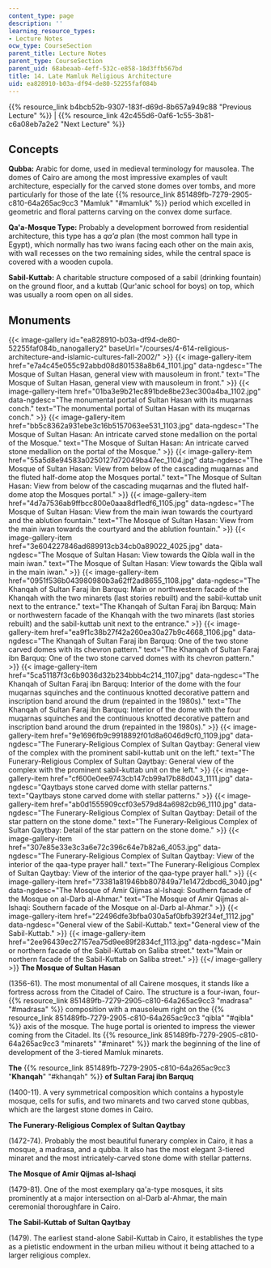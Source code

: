 ```yaml
---
content_type: page
description: ''
learning_resource_types:
- Lecture Notes
ocw_type: CourseSection
parent_title: Lecture Notes
parent_type: CourseSection
parent_uid: 68abeaab-4eff-532c-e858-18d3ffb567bd
title: 14. Late Mamluk Religious Architecture
uid: ea828910-b03a-df94-de80-52255faf084b
---
```


{{% resource_link b4bcb52b-9307-183f-d69d-8b657a949c88 "Previous Lecture" %}} | {{% resource_link 42c455d6-0af6-1c55-3b81-c6a08eb7a2e2 "Next Lecture" %}}

Concepts
--------

**Qubba:** Arabic for dome, used in medieval terminology for mausolea. The domes of Cairo are among the most impressive examples of vault architecture, especially for the carved stone domes over tombs, and more particularly for those of the late {{% resource_link 851489fb-7279-2905-c810-64a265ac9cc3 "Mamluk" "#mamluk" %}} period which excelled in geometric and floral patterns carving on the convex dome surface.

**Qa'a-Mosque Type:** Probably a development borrowed from residential architecture, this type has a _qa'a_ plan (the most common hall type in Egypt), which normally has two iwans facing each other on the main axis, with wall recesses on the two remaining sides, while the central space is covered with a wooden cupola.

**Sabil-Kuttab:** A charitable structure composed of a sabil (drinking fountain) on the ground floor, and a kuttab (Qur'anic school for boys) on top, which was usually a room open on all sides.

Monuments
---------
{{< image-gallery id="ea828910-b03a-df94-de80-52255faf084b_nanogallery2" baseUrl="/courses/4-614-religious-architecture-and-islamic-cultures-fall-2002/" >}}
{{< image-gallery-item href="e7a4c45e055c92abbd08d801538a8b64_1101.jpg" data-ngdesc="The Mosque of Sultan Hasan, general view with mausoleum in front." text="The Mosque of Sultan Hasan, general view with mausoleum in front." >}}
{{< image-gallery-item href="01ba3e9b21ec891bde8be23ec300a4ba_1102.jpg" data-ngdesc="The monumental portal of Sultan Hasan with its muqarnas conch." text="The monumental portal of Sultan Hasan with its muqarnas conch." >}}
{{< image-gallery-item href="bb5c8362a931ebe3c16b5157063ee531_1103.jpg" data-ngdesc="The Mosque of Sultan Hasan: An intricate carved stone medallion on the portal of the Mosque." text="The Mosque of Sultan Hasan: An intricate carved stone medallion on the portal of the Mosque." >}}
{{< image-gallery-item href="55a5d8e94583a0250127d72049ba47ec_1104.jpg" data-ngdesc="The Mosque of Sultan Hasan: View from below of the cascading muqarnas and the fluted half-dome atop the Mosques portal." text="The Mosque of Sultan Hasan: View from below of the cascading muqarnas and the fluted half-dome atop the Mosques portal." >}}
{{< image-gallery-item href="4d7a7536ab9ffbcc800e0aaa8df1edf6_1105.jpg" data-ngdesc="The Mosque of Sultan Hasan: View from the main iwan towards the courtyard and the ablution fountain." text="The Mosque of Sultan Hasan: View from the main iwan towards the courtyard and the ablution fountain." >}}
{{< image-gallery-item href="3e604227846ad689913cb34cb0a89022_4025.jpg" data-ngdesc="The Mosque of Sultan Hasan: View towards the Qibla wall in the main iwan." text="The Mosque of Sultan Hasan: View towards the Qibla wall in the main iwan." >}}
{{< image-gallery-item href="0951f536b043980980b3a62ff2ad8655_1108.jpg" data-ngdesc="The Khanqah of Sultan Faraj ibn Barquq: Main or northwestern facade of the Khanqah with the two minarets (last stories rebuilt) and the sabil-kuttab unit next to the entrance." text="The Khanqah of Sultan Faraj ibn Barquq: Main or northwestern facade of the Khanqah with the two minarets (last stories rebuilt) and the sabil-kuttab unit next to the entrance." >}}
{{< image-gallery-item href="ea9f1c38b27f42a260ea30a27b9c4668_1106.jpg" data-ngdesc="The Khanqah of Sultan Faraj ibn Barquq: One of the two stone carved domes with its chevron pattern." text="The Khanqah of Sultan Faraj ibn Barquq: One of the two stone carved domes with its chevron pattern." >}}
{{< image-gallery-item href="5ca51187f3c6b9036d32b234bbb4c214_1107.jpg" data-ngdesc="The Khanqah of Sultan Faraj ibn Barquq: Interior of the dome with the four muqarnas squinches and the continuous knotted decorative pattern and inscription band around the drum (repainted in the 1980s)." text="The Khanqah of Sultan Faraj ibn Barquq: Interior of the dome with the four muqarnas squinches and the continuous knotted decorative pattern and inscription band around the drum (repainted in the 1980s)." >}}
{{< image-gallery-item href="9e1696fb9c9918892f01d8a6046d9cf0_1109.jpg" data-ngdesc="The Funerary-Religious Complex of Sultan Qaytbay: General view of the complex with the prominent sabil-kuttab unit on the left." text="The Funerary-Religious Complex of Sultan Qaytbay: General view of the complex with the prominent sabil-kuttab unit on the left." >}}
{{< image-gallery-item href="cf600e0ee9743cb147cb99a17b88d043_1111.jpg" data-ngdesc="Qaytbays stone carved dome with stellar patterns." text="Qaytbays stone carved dome with stellar patterns." >}}
{{< image-gallery-item href="ab0d1555909ccf03e579d84a6982cb96_1110.jpg" data-ngdesc="The Funerary-Religious Complex of Sultan Qaytbay: Detail of the star pattern on the stone dome." text="The Funerary-Religious Complex of Sultan Qaytbay: Detail of the star pattern on the stone dome." >}}
{{< image-gallery-item href="307e85e33e3c3a6e72c396c64e7b82a6_4053.jpg" data-ngdesc="The Funerary-Religious Complex of Sultan Qaytbay: View of the interior of the qaa-type prayer hall." text="The Funerary-Religious Complex of Sultan Qaytbay: View of the interior of the qaa-type prayer hall." >}}
{{< image-gallery-item href="73381a81946bb807849a71e1472dbcd6_3040.jpg" data-ngdesc="The Mosque of Amir Qijmas al-Ishaqi: Southern facade of the Mosque on al-Darb al-Ahmar." text="The Mosque of Amir Qijmas al-Ishaqi: Southern facade of the Mosque on al-Darb al-Ahmar." >}}
{{< image-gallery-item href="22496dfe3bfba030a5af0bfb392f34ef_1112.jpg" data-ngdesc="General view of the Sabil-Kuttab." text="General view of the Sabil-Kuttab." >}}
{{< image-gallery-item href="2ee96439ec27157ea75d9ee89f2834cf_1113.jpg" data-ngdesc="Main or northern facade of the Sabil-Kuttab on Saliba street." text="Main or northern facade of the Sabil-Kuttab on Saliba street." >}}
{{</ image-gallery >}}
**The Mosque of Sultan Hasan**

(1356-61). The most monumental of all Cairene mosques, it stands like a fortress across from the Citadel of Cairo. The structure is a four-iwan, four-{{% resource_link 851489fb-7279-2905-c810-64a265ac9cc3 "madrasa" "#madrasa" %}} composition with a mausoleum right on the {{% resource_link 851489fb-7279-2905-c810-64a265ac9cc3 "qibla" "#qibla" %}} axis of the mosque. The huge portal is oriented to impress the viewer coming from the Citadel. Its {{% resource_link 851489fb-7279-2905-c810-64a265ac9cc3 "minarets" "#minaret" %}} mark the beginning of the line of development of the 3-tiered Mamluk minarets.

**The** {{% resource_link 851489fb-7279-2905-c810-64a265ac9cc3 "**Khanqah**" "#khanqah" %}} **of Sultan Faraj ibn Barquq**

(1400-11). A very symmetrical composition which contains a hypostyle mosque, cells for sufis, and two minarets and two carved stone qubbas, which are the largest stone domes in Cairo.

**The Funerary-Religious Complex of Sultan Qaytbay**

(1472-74). Probably the most beautiful funerary complex in Cairo, it has a mosque, a madrasa, and a qubba. It also has the most elegant 3-tiered minaret and the most intricately-carved stone dome with stellar patterns.

**The Mosque of Amir Qijmas al-Ishaqi**

(1479-81). One of the most exemplary qa'a-type mosques, it sits prominently at a major intersection on al-Darb al-Ahmar, the main ceremonial thoroughfare in Cairo.

**The Sabil-Kuttab of Sultan Qaytbay**

(1479). The earliest stand-alone Sabil-Kuttab in Cairo, it establishes the type as a pietistic endowment in the urban milieu without it being attached to a larger religious complex.
